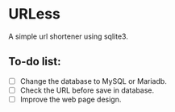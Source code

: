 # URLess

A simple url shortener using sqlite3.

## To-do list:

- [ ] Change the database to MySQL or Mariadb.
- [ ] Check the URL before save in database.
- [ ] Improve the web page design.
